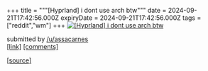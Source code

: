 +++
title = """[Hyprland] i dont use arch btw"""
date = 2024-09-21T17:42:56.000Z
expiryDate = 2024-09-21T17:42:56.000Z
tags = ["reddit","wm"]
+++
[![[Hyprland] i dont use arch btw](https://preview.redd.it/kovuxhyt87qd1.png?width=640&crop=smart&auto=webp&s=e536017f47f4c6f2f4a68c6048277e3d456d2d4d "[Hyprland] i dont use arch btw")](https://www.reddit.com/r/unixporn/comments/1fm8iyw/hyprland_i_dont_use_arch_btw/)

submitted by [/u/assacarnes](https://www.reddit.com/user/assacarnes)  
[\[link\]](https://i.redd.it/kovuxhyt87qd1.png) [\[comments\]](https://www.reddit.com/r/unixporn/comments/1fm8iyw/hyprland_i_dont_use_arch_btw/)

[[source]](https://www.reddit.com/r/unixporn/comments/1fm8iyw/hyprland_i_dont_use_arch_btw/)

